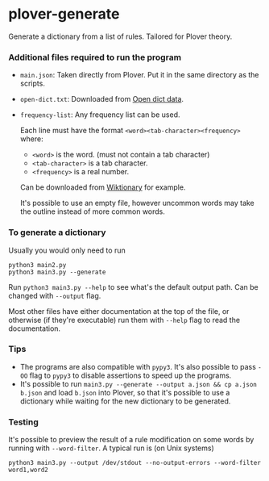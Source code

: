 # plover-generate
Generate a dictionary from a list of rules. Tailored for Plover theory.

### Additional files required to run the program

* `main.json`: Taken directly from Plover. Put it in the same directory as the scripts.
* `open-dict.txt`: Downloaded from [Open dict data](https://github.com/open-dict-data/ipa-dict).
* `frequency-list`: Any frequency list can be used.

   Each line must have the format `<word><tab-character><frequency>` where:

   * `<word>` is the word. (must not contain a tab character)
   * `<tab-character>` is a tab character.
   * `<frequency>` is a real number.

   Can be downloaded from [Wiktionary](https://en.wiktionary.org/wiki/Wiktionary:Frequency_lists/PG/2006/04/1-10000) for example.

   It's possible to use an empty file, however uncommon words may take the outline instead of more common words.

### To generate a dictionary

Usually you would only need to run

    python3 main2.py
    python3 main3.py --generate

Run `python3 main3.py --help` to see what's the default output path. Can be changed with `--output` flag.

Most other files have either documentation at the top of the file, or otherwise (if they're executable)
run them with `--help` flag to read the documentation.

### Tips

* The programs are also compatible with `pypy3`. It's also possible to pass `-OO` flag to `pypy3` to
disable assertions to speed up the programs.
* It's possible to run `main3.py --generate --output a.json && cp a.json b.json` and load `b.json`
into Plover, so that it's possible to use a dictionary while waiting for the new dictionary to be
generated.

### Testing

It's possible to preview the result of a rule modification on some words by running with
`--word-filter`. A typical run is (on Unix systems)

    python3 main3.py --output /dev/stdout --no-output-errors --word-filter word1,word2
